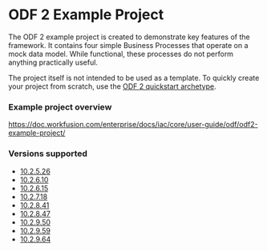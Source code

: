 # ODF 2 Example Project

The ODF 2 example project is created to demonstrate key features of the framework. It contains four simple Business Processes that operate on a mock data model. While functional, these processes do not perform anything practically useful.

The project itself is not intended to be used as a template. To quickly create your project from scratch, use the [ODF 2 quickstart archetype](https://doc.workfusion.com/enterprise/docs/iac/core/user-guide/odf/odf2-simple-archetype/).

### Example project overview

https://doc.workfusion.com/enterprise/docs/iac/core/user-guide/odf/odf2-example-project/

### Versions supported

- [10.2.5.26](https://github.com/WFAutomationAcademy/odf2-example-project/tree/release/10.2.5.26)
- [10.2.6.10](https://github.com/WFAutomationAcademy/odf2-example-project/tree/release/10.2.6.10)
- [10.2.6.15](https://github.com/WFAutomationAcademy/odf2-example-project/tree/release/10.2.6.15)
- [10.2.7.18](https://github.com/WFAutomationAcademy/odf2-example-project/tree/release/10.2.7.18)
- [10.2.8.41](https://github.com/WFAutomationAcademy/odf2-example-project/tree/release/10.2.8.41)
- [10.2.8.47](https://github.com/WFAutomationAcademy/odf2-example-project/tree/release/10.2.8.47)
- [10.2.9.50](https://github.com/WFAutomationAcademy/odf2-example-project/tree/release/10.2.9.50)
- [10.2.9.59](https://github.com/WFAutomationAcademy/odf2-example-project/tree/release/10.2.9.59)
- [10.2.9.64](https://github.com/WFAutomationAcademy/odf2-example-project/tree/release/10.2.9.64)
